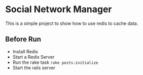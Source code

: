 # Social Network Manager

This is a simple project to show how to use redis to cache data.

## Before Run

* Install Redis
* Start a Redis Server
* Run the rake task `rake posts:initialize`
* Start the rails server
